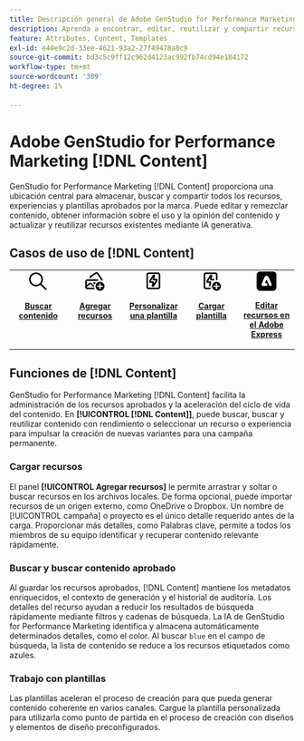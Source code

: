 ```yaml
---
title: Descripción general de Adobe GenStudio for Performance Marketing [!DNL Content]
description: Aprenda a encontrar, editar, reutilizar y compartir recursos aprobados por la marca en un portal intuitivo.
feature: Attributes, Content, Templates
exl-id: e44e9c2d-33ee-4621-93a2-27f49478a8c9
source-git-commit: bd3c5c9ff12c962d4123ac992fb74cd94e184172
workflow-type: tm+mt
source-wordcount: '309'
ht-degree: 1%

---
```


# Adobe GenStudio for Performance Marketing [!DNL Content]

GenStudio for Performance Marketing [!DNL Content] proporciona una ubicación central para almacenar, buscar y compartir todos los recursos, experiencias y plantillas aprobados por la marca. Puede editar y remezclar contenido, obtener información sobre el uso y la opinión del contenido y actualizar y reutilizar recursos existentes mediante IA generativa.

## Casos de uso de [!DNL Content]

<table style="table-layout:fixed">
<tr style="border: 0;">
   <td align="center" valign="top" width="100">
      <a href="../content/manage-assets.md#search">
         <img alt="lupa" src="../../assets/icons/icon-search.png">
      </a>
      <p>
         <a href="../content/manage-assets.md#search">
         <strong>Buscar contenido</strong>
         </a>
      </p>
   </td>
   <td align="center" valign="top" width="100">
      <a href="../content/manage-assets.md">
         <img alt="imágenes con signo más" src="../../assets/icons/icon-addContent.png">
      </a>
      <p>
         <a href="../content/manage-assets.md">
         <strong>Agregar recursos</strong>
         </a>
      </p>
   </td>
   <td align="center" valign="top" width="100">
      <a href="../content/customize-template.md">
         <img alt="tornillo de alumbrado del recurso" src="../../assets/icons/icon-template.png">
      </a>
      <p>
         <a href="../content/customize-template.md">
         <strong>Personalizar una plantilla</strong>
         </a>
      </p>
   </td>
   <td align="center" valign="top" width="100">
      <a href="../content/use-templates.md">
         <img alt="perno de alumbrado en el recurso con signo más" src="../../assets/icons/icon-addTemplate.png">
      </a>
      <p>
         <a href="../content/use-templates.md#upload-a-template">
         <strong>Cargar plantilla</strong>
         </a>
      </p>
   </td>
   <td align="center" valign="top" width="100">
      <a href="../content/asset-details.md#edit-in-express">
         <img alt="Editar en Adobe Express" src="../../assets/icons/icon-editExpress.png">
      </a>
      <p>
         <a href="../content/asset-details.md#edit-in-express">
         <strong>Editar recursos en el Adobe Express</strong>
         </a>
      </p>
   </td>
</tr>
</table>

## Funciones de [!DNL Content]

GenStudio for Performance Marketing [!DNL Content] facilita la administración de los recursos aprobados y la aceleración del ciclo de vida del contenido. En **[!UICONTROL [!DNL Content]]**, puede buscar, buscar y reutilizar contenido con rendimiento o seleccionar un recurso o experiencia para impulsar la creación de nuevas variantes para una campaña permanente.

### Cargar recursos

El panel **[!UICONTROL Agregar recursos]** le permite arrastrar y soltar o buscar recursos en los archivos locales. De forma opcional, puede importar recursos de un origen externo, como OneDrive o Dropbox. Un nombre de [!UICONTROL campaña] o proyecto es el único detalle requerido antes de la carga. Proporcionar más detalles, como Palabras clave, permite a todos los miembros de su equipo identificar y recuperar contenido relevante rápidamente.

### Buscar y buscar contenido aprobado

Al guardar los recursos aprobados, [!DNL Content] mantiene los metadatos enriquecidos, el contexto de generación y el historial de auditoría. Los detalles del recurso ayudan a reducir los resultados de búsqueda rápidamente mediante filtros y cadenas de búsqueda. La IA de GenStudio for Performance Marketing identifica y almacena automáticamente determinados detalles, como el color. Al buscar `blue` en el campo de búsqueda, la lista de contenido se reduce a los recursos etiquetados como azules.

### Trabajo con plantillas

Las plantillas aceleran el proceso de creación para que pueda generar contenido coherente en varios canales. Cargue la plantilla personalizada para utilizarla como punto de partida en el proceso de creación con diseños y elementos de diseño preconfigurados.
